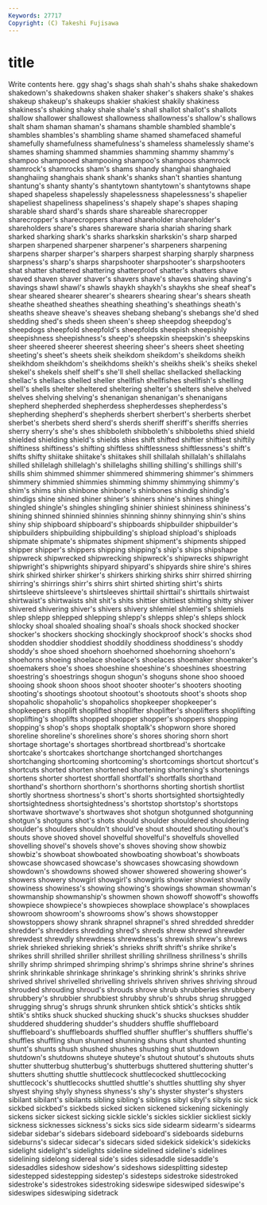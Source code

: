 ```yaml
---
Keywords: 27717 
Copyright: (C) Takeshi Fujisawa
---
```


# title

Write contents here.
ggy shag's shags shah shah's shahs shake
shakedown shakedown's shakedowns shaken shaker shaker's shakers shake's shakes shakeup
shakeup's shakeups shakier shakiest shakily shakiness shakiness's shaking shaky shale
shale's shall shallot shallot's shallots shallow shallower shallowest shallowness shallowness's
shallow's shallows shalt sham shaman shaman's shamans shamble shambled shamble's
shambles shambles's shambling shame shamed shamefaced shameful shamefully shamefulness shamefulness's
shameless shamelessly shame's shames shaming shammed shammies shamming shammy shammy's
shampoo shampooed shampooing shampoo's shampoos shamrock shamrock's shamrocks sham's shams
shandy shanghai shanghaied shanghaiing shanghais shank shank's shanks shan't shanties
shantung shantung's shanty shanty's shantytown shantytown's shantytowns shape shaped shapeless
shapelessly shapelessness shapelessness's shapelier shapeliest shapeliness shapeliness's shapely shape's shapes
shaping sharable shard shard's shards share shareable sharecropper sharecropper's sharecroppers
shared shareholder shareholder's shareholders share's shares shareware sharia shariah sharing
shark sharked sharking shark's sharks sharkskin sharkskin's sharp sharped sharpen
sharpened sharpener sharpener's sharpeners sharpening sharpens sharper sharper's sharpers sharpest
sharping sharply sharpness sharpness's sharp's sharps sharpshooter sharpshooter's sharpshooters shat
shatter shattered shattering shatterproof shatter's shatters shave shaved shaven shaver
shaver's shavers shave's shaves shaving shaving's shavings shawl shawl's shawls
shaykh shaykh's shaykhs she sheaf sheaf's shear sheared shearer shearer's
shearers shearing shear's shears sheath sheathe sheathed sheathes sheathing sheathing's
sheathings sheath's sheaths sheave sheave's sheaves shebang shebang's shebangs she'd
shed shedding shed's sheds sheen sheen's sheep sheepdog sheepdog's sheepdogs
sheepfold sheepfold's sheepfolds sheepish sheepishly sheepishness sheepishness's sheep's sheepskin sheepskin's
sheepskins sheer sheered sheerer sheerest sheering sheer's sheers sheet sheeting
sheeting's sheet's sheets sheik sheikdom sheikdom's sheikdoms sheikh sheikhdom sheikhdom's
sheikhdoms sheikh's sheikhs sheik's sheiks shekel shekel's shekels shelf shelf's
she'll shell shellac shellacked shellacking shellac's shellacs shelled sheller shellfish
shellfishes shellfish's shelling shell's shells shelter sheltered sheltering shelter's shelters
shelve shelved shelves shelving shelving's shenanigan shenanigan's shenanigans shepherd shepherded
shepherdess shepherdesses shepherdess's shepherding shepherd's shepherds sherbert sherbert's sherberts sherbet
sherbet's sherbets sherd sherd's sherds sheriff sheriff's sheriffs sherries sherry
sherry's she's shes shibboleth shibboleth's shibboleths shied shield shielded shielding
shield's shields shies shift shifted shiftier shiftiest shiftily shiftiness shiftiness's
shifting shiftless shiftlessness shiftlessness's shift's shifts shifty shiitake shiitake's shiitakes
shill shillalah shillalah's shillalahs shilled shillelagh shillelagh's shillelaghs shilling shilling's
shillings shill's shills shim shimmed shimmer shimmered shimmering shimmer's shimmers
shimmery shimmied shimmies shimming shimmy shimmying shimmy's shim's shims shin
shinbone shinbone's shinbones shindig shindig's shindigs shine shined shiner shiner's
shiners shine's shines shingle shingled shingle's shingles shingling shinier shiniest
shininess shininess's shining shinned shinnied shinnies shinning shinny shinnying shin's
shins shiny ship shipboard shipboard's shipboards shipbuilder shipbuilder's shipbuilders shipbuilding
shipbuilding's shipload shipload's shiploads shipmate shipmate's shipmates shipment shipment's shipments
shipped shipper shipper's shippers shipping shipping's ship's ships shipshape shipwreck
shipwrecked shipwrecking shipwreck's shipwrecks shipwright shipwright's shipwrights shipyard shipyard's shipyards
shire shire's shires shirk shirked shirker shirker's shirkers shirking shirks
shirr shirred shirring shirring's shirrings shirr's shirrs shirt shirted shirting
shirt's shirts shirtsleeve shirtsleeve's shirtsleeves shirttail shirttail's shirttails shirtwaist shirtwaist's
shirtwaists shit shit's shits shittier shittiest shitting shitty shiver shivered
shivering shiver's shivers shivery shlemiel shlemiel's shlemiels shlep shlepp shlepped
shlepping shlepp's shlepps shlep's shleps shlock shlocky shoal shoaled shoaling
shoal's shoals shock shocked shocker shocker's shockers shocking shockingly shockproof
shock's shocks shod shodden shoddier shoddiest shoddily shoddiness shoddiness's shoddy
shoddy's shoe shoed shoehorn shoehorned shoehorning shoehorn's shoehorns shoeing shoelace
shoelace's shoelaces shoemaker shoemaker's shoemakers shoe's shoes shoeshine shoeshine's shoeshines
shoestring shoestring's shoestrings shogun shogun's shoguns shone shoo shooed shooing
shook shoon shoos shoot shooter shooter's shooters shooting shooting's shootings
shootout shootout's shootouts shoot's shoots shop shopaholic shopaholic's shopaholics shopkeeper
shopkeeper's shopkeepers shoplift shoplifted shoplifter shoplifter's shoplifters shoplifting shoplifting's shoplifts
shopped shopper shopper's shoppers shopping shopping's shop's shops shoptalk shoptalk's
shopworn shore shored shoreline shoreline's shorelines shore's shores shoring shorn
short shortage shortage's shortages shortbread shortbread's shortcake shortcake's shortcakes shortchange
shortchanged shortchanges shortchanging shortcoming shortcoming's shortcomings shortcut shortcut's shortcuts shorted
shorten shortened shortening shortening's shortenings shortens shorter shortest shortfall shortfall's
shortfalls shorthand shorthand's shorthorn shorthorn's shorthorns shorting shortish shortlist shortly
shortness shortness's short's shorts shortsighted shortsightedly shortsightedness shortsightedness's shortstop shortstop's
shortstops shortwave shortwave's shortwaves shot shotgun shotgunned shotgunning shotgun's shotguns
shot's shots should shoulder shouldered shouldering shoulder's shoulders shouldn't should've
shout shouted shouting shout's shouts shove shoved shovel shovelful shovelful's
shovelfuls shovelled shovelling shovel's shovels shove's shoves shoving show showbiz
showbiz's showboat showboated showboating showboat's showboats showcase showcased showcase's showcases
showcasing showdown showdown's showdowns showed shower showered showering shower's showers
showery showgirl showgirl's showgirls showier showiest showily showiness showiness's showing
showing's showings showman showman's showmanship showmanship's showmen shown showoff showoff's
showoffs showpiece showpiece's showpieces showplace showplace's showplaces showroom showroom's showrooms
show's shows showstopper showstoppers showy shrank shrapnel shrapnel's shred shredded
shredder shredder's shredders shredding shred's shreds shrew shrewd shrewder shrewdest
shrewdly shrewdness shrewdness's shrewish shrew's shrews shriek shrieked shrieking shriek's
shrieks shrift shrift's shrike shrike's shrikes shrill shrilled shriller shrillest
shrilling shrillness shrillness's shrills shrilly shrimp shrimped shrimping shrimp's shrimps
shrine shrine's shrines shrink shrinkable shrinkage shrinkage's shrinking shrink's shrinks
shrive shrived shrivel shrivelled shrivelling shrivels shriven shrives shriving shroud
shrouded shrouding shroud's shrouds shrove shrub shrubberies shrubbery shrubbery's shrubbier
shrubbiest shrubby shrub's shrubs shrug shrugged shrugging shrug's shrugs shrunk
shrunken shtick shtick's shticks shtik shtik's shtiks shuck shucked shucking
shuck's shucks shuckses shudder shuddered shuddering shudder's shudders shuffle shuffleboard
shuffleboard's shuffleboards shuffled shuffler shuffler's shufflers shuffle's shuffles shuffling shun
shunned shunning shuns shunt shunted shunting shunt's shunts shush shushed
shushes shushing shut shutdown shutdown's shutdowns shuteye shuteye's shutout shutout's
shutouts shuts shutter shutterbug shutterbug's shutterbugs shuttered shuttering shutter's shutters
shutting shuttle shuttlecock shuttlecocked shuttlecocking shuttlecock's shuttlecocks shuttled shuttle's shuttles
shuttling shy shyer shyest shying shyly shyness shyness's shy's shyster
shyster's shysters sibilant sibilant's sibilants sibling sibling's siblings sibyl sibyl's
sibyls sic sick sickbed sickbed's sickbeds sicked sicken sickened sickening
sickeningly sickens sicker sickest sicking sickle sickle's sickles sicklier sickliest
sickly sickness sicknesses sickness's sicks sics side sidearm sidearm's sidearms
sidebar sidebar's sidebars sideboard sideboard's sideboards sideburns sideburns's sidecar sidecar's
sidecars sided sidekick sidekick's sidekicks sidelight sidelight's sidelights sideline sidelined
sideline's sidelines sidelining sidelong sidereal side's sides sidesaddle sidesaddle's sidesaddles
sideshow sideshow's sideshows sidesplitting sidestep sidestepped sidestepping sidestep's sidesteps sidestroke
sidestroked sidestroke's sidestrokes sidestroking sideswipe sideswiped sideswipe's sideswipes sideswiping sidetrack
